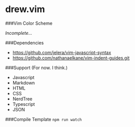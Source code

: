 drew.vim
===================

###Vim Color Scheme

*Incomplete...*

###Dependencies
- https://github.com/jelera/vim-javascript-syntax
- https://github.com/nathanaelkane/vim-indent-guides.git

###Support (For now. I think.)
- Javascript
- Markdown
- HTML
- CSS
- NerdTree
- Typescript
- JSON

###Compile Template
`npm run watch`
